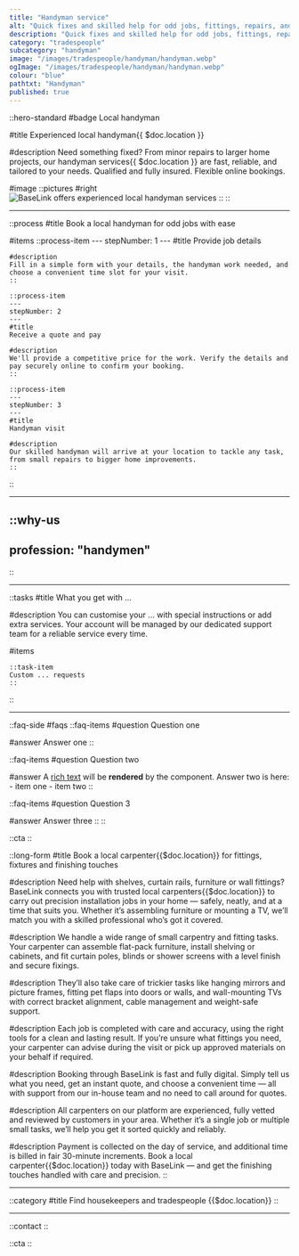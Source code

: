 ```yaml
---
title: "Handyman service"
alt: "Quick fixes and skilled help for odd jobs, fittings, repairs, and more"
description: "Quick fixes and skilled help for odd jobs, fittings, repairs, and more"
category: "tradespeople"
subcategory: "handyman"
image: "/images/tradespeople/handyman/handyman.webp"
ogImage: "/images/tradespeople/handyman/handyman.webp"
colour: "blue"
pathtxt: "Handyman"
published: true
---
```


::hero-standard
#badge
Local handyman

#title
Experienced local handyman{{ $doc.location }}

#description
Need something fixed? From minor repairs to larger home projects, our handyman services{{ $doc.location }} are fast, reliable, and tailored to your needs. Qualified and fully insured. Flexible online bookings.

#image
    ::pictures
    #right
    ![BaseLink offers experienced local handyman services](/images/tradespeople/handyman/handyman.webp)
    ::
::

---

::process
#title
Book a local handyman for odd jobs with ease

#items
    ::process-item
    ---
    stepNumber: 1
    ---
    #title
    Provide job details

    #description
    Fill in a simple form with your details, the handyman work needed, and choose a convenient time slot for your visit.
    ::
    
    ::process-item
    ---
    stepNumber: 2
    ---
    #title
    Receive a quote and pay

    #description
    We'll provide a competitive price for the work. Verify the details and pay securely online to confirm your booking.
    ::

    ::process-item
    ---
    stepNumber: 3
    ---
    #title
    Handyman visit

    #description
    Our skilled handyman will arrive at your location to tackle any task, from small repairs to bigger home improvements.
    ::
::

---

::why-us
---
profession: "handymen"
---
::

---

::tasks
#title
What you get with ...

#description
You can customise your ... with special instructions or add extra services. Your account will be managed by our dedicated support team for a reliable service every time.

#items

    ::task-item
    Custom ... requests
    ::
::

---

::faq-side
#faqs
  ::faq-items
  #question
  Question one

  #answer
  Answer one
  ::

  ::faq-items
  #question
  Question two

  #answer
  A [rich text](/services/commercial-cleaning) will be **rendered** by the component.
  Answer two is here:
    - item one
    - item two
  ::

  ::faq-items
  #question
  Question 3

  #answer
  Answer three
  ::
::

::cta
::

::long-form
#title
Book a local carpenter{{$doc.location}} for fittings, fixtures and finishing touches

#description
Need help with shelves, curtain rails, furniture or wall fittings? BaseLink connects you with trusted local carpenters{{$doc.location}} to carry out precision installation jobs in your home — safely, neatly, and at a time that suits you. Whether it’s assembling furniture or mounting a TV, we’ll match you with a skilled professional who’s got it covered.

#description
We handle a wide range of small carpentry and fitting tasks. Your carpenter can assemble flat-pack furniture, install shelving or cabinets, and fit curtain poles, blinds or shower screens with a level finish and secure fixings.

#description
They’ll also take care of trickier tasks like hanging mirrors and picture frames, fitting pet flaps into doors or walls, and wall-mounting TVs with correct bracket alignment, cable management and weight-safe support.

#description
Each job is completed with care and accuracy, using the right tools for a clean and lasting result. If you’re unsure what fittings you need, your carpenter can advise during the visit or pick up approved materials on your behalf if required.

#description
Booking through BaseLink is fast and fully digital. Simply tell us what you need, get an instant quote, and choose a convenient time — all with support from our in-house team and no need to call around for quotes.

#description
All carpenters on our platform are experienced, fully vetted and reviewed by customers in your area. Whether it’s a single job or multiple small tasks, we’ll help you get it sorted quickly and reliably.

#description
Payment is collected on the day of service, and additional time is billed in fair 30-minute increments. Book a local carpenter{{$doc.location}} today with BaseLink — and get the finishing touches handled with care and precision.
::

---

::category
#title
Find housekeepers and tradespeople {{$doc.location}}
::

---

::contact
::

::cta
::
